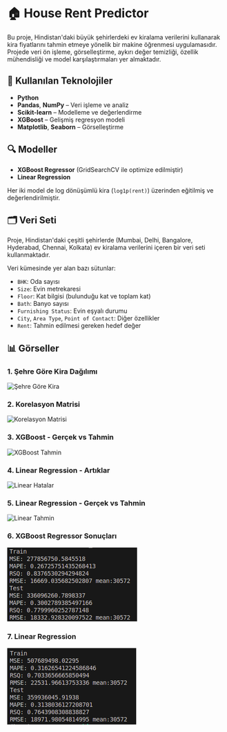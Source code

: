 # 🏠 House Rent Predictor

Bu proje, Hindistan'daki büyük şehirlerdeki ev kiralama verilerini kullanarak kira fiyatlarını tahmin etmeye yönelik bir makine öğrenmesi uygulamasıdır. Projede veri ön işleme, görselleştirme, aykırı değer temizliği, özellik mühendisliği ve model karşılaştırmaları yer almaktadır.

## 🚀 Kullanılan Teknolojiler

- **Python**
- **Pandas**, **NumPy** – Veri işleme ve analiz
- **Scikit-learn** – Modelleme ve değerlendirme
- **XGBoost** – Gelişmiş regresyon modeli
- **Matplotlib**, **Seaborn** – Görselleştirme

## 🔍 Modeller

- **XGBoost Regressor** (GridSearchCV ile optimize edilmiştir)
- **Linear Regression**

Her iki model de log dönüşümlü kira (`log1p(rent)`) üzerinden eğitilmiş ve değerlendirilmiştir.

## 🗂️ Veri Seti

Proje, Hindistan'daki çeşitli şehirlerde (Mumbai, Delhi, Bangalore, Hyderabad, Chennai, Kolkata) ev kiralama verilerini içeren bir veri seti kullanmaktadır.

Veri kümesinde yer alan bazı sütunlar:

- `BHK`: Oda sayısı  
- `Size`: Evin metrekaresi  
- `Floor`: Kat bilgisi (bulunduğu kat ve toplam kat)  
- `Bath`: Banyo sayısı  
- `Furnishing Status`: Evin eşyalı durumu  
- `City`, `Area Type`, `Point of Contact`: Diğer özellikler  
- `Rent`: Tahmin edilmesi gereken hedef değer  


## 📊 Görseller

### 1. Şehre Göre Kira Dağılımı
![Şehre Göre Kira](https://github.com/Ugurhandasdemir/HouseRentPredictor/raw/main/plots/rent_by_city.png)

### 2. Korelasyon Matrisi
![Korelasyon Matrisi](https://github.com/Ugurhandasdemir/HouseRentPredictor/raw/main/plots/correlation_heatmap.png)

### 3. XGBoost - Gerçek vs Tahmin
![XGBoost Tahmin](https://github.com/Ugurhandasdemir/HouseRentPredictor/raw/main/plots/xgb_real_vs_pred.png)

### 4. Linear Regression - Artıklar
![Linear Hatalar](https://github.com/Ugurhandasdemir/HouseRentPredictor/raw/main/plots/linear_residuals.png)

### 5. Linear Regression - Gerçek vs Tahmin
![Linear Tahmin](https://github.com/Ugurhandasdemir/HouseRentPredictor/raw/main/plots/linear_real_vs_pred.png)

### 6. XGBoost Regressor Sonuçları
![XGBoost](https://github.com/Ugurhandasdemir/HouseRentPredictor/blob/main/plots/XGBoost%20Regressor%20Sonu%C3%A7lar%C4%B1.png)

### 7. Linear Regression
![Linear](https://github.com/Ugurhandasdemir/HouseRentPredictor/blob/main/plots/Linear%20Regression.png)
